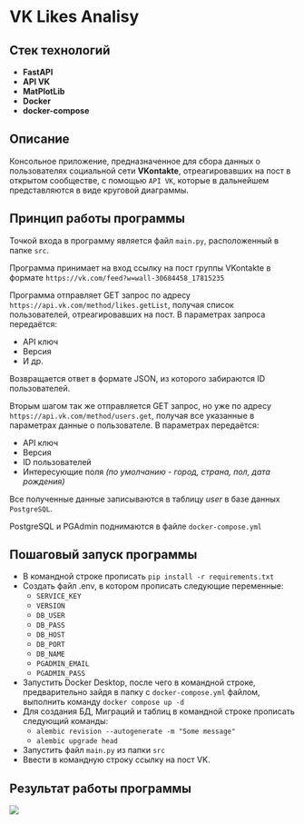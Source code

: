 # VK Likes Analisy
## Стек технологий
* **FastAPI**
* **API VK**
* **MatPlotLib**
* **Docker**
* **docker-compose**

## Описание
Консольное приложение, предназначенное для сбора данных о пользователях социальной сети **VKontakte**, отреагировавших на пост в открытом сообществе, с помощью `API VK`, которые в дальнейшем представляются в виде круговой диаграммы.

## Принцип работы программы
Точкой входа в программу является файл `main.py`, расположенный в папке `src`. 

Программа принимает на вход ссылку на пост группы VKontakte в формате `https://vk.com/feed?w=wall-30684458_17815235`

Программа отправляет GET запрос по адресу `https://api.vk.com/method/likes.getList`, получая список пользователей, отреагировавших на пост.
В параметрах запроса передаётся:
  * API ключ
  * Версия
  * И др.

Возвращается ответ в формате JSON, из которого забираются ID пользователей.

Вторым шагом так же отправляется GET запрос, но уже по адресу `https://api.vk.com/method/users.get`, получая все указанные в параметрах данные о пользователе.
В параметрах передаётся:
  * API ключ
  * Версия
  * ID пользователей
  * Интересующие поля *(по умолчанию - город, страна, пол, дата рождения)*

Все полученные данные записываются в таблицу *user* в базе данных `PostgreSQL`.

PostgreSQL и PGAdmin поднимаются в файле `docker-compose.yml`

## Пошаговый запуск программы
  * В командной строке прописать `pip install -r requirements.txt`
  * Создать файл .env, в котором прописать следующие переменные:
    * `SERVICE_KEY`
    * `VERSION`
    * `DB_USER`
    * `DB_PASS`
    * `DB_HOST`
    * `DB_PORT`
    * `DB_NAME`
    * `PGADMIN_EMAIL`
    * `PGADMIN_PASS`
  * Запустить Docker Desktop, после чего в командной строке, предварительно зайдя в папку с `docker-compose.yml` файлом, выполнить команду `docker compose up -d`
  * Для создания БД, Миграций и таблиц в командной строке прописать следующий команды:
    * `alembic revision --autogenerate -m "Some message"`
    * `alembic upgrade head`
  * Запустить файл `main.py` из папки `src`
  * Ввести в командную строку ссылку на пост VK.

## Результат работы программы
<img src='https://sun9-60.userapi.com/impg/xxFJXwHp1LjAf_uawcK6vQ463rInrZHfTnQC0w/JnU7cqu7twI.jpg?size=1654x1644&quality=96&sign=c7f2d7f314d7476d8148eac1cb27c0a2&type=album'>
